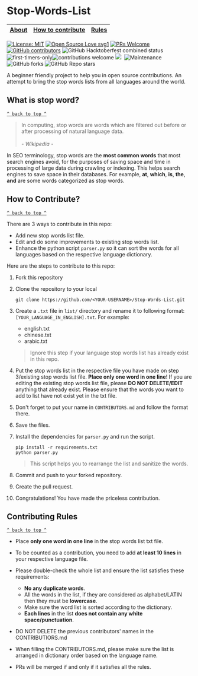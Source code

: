 # Stop-Words-List

[About](#stop-words-list) | [How to contribute](#how-to-contribute?) | [Rules](#contributing-rules) 
:---:|:---:|:---:

[![License: MIT](https://img.shields.io/badge/License-MIT-yellow.svg)](https://opensource.org/licenses/MIT) [![Open Source Love svg1](https://badges.frapsoft.com/os/v1/open-source.svg?v=103)](https://github.com/ellerbrock/open-source-badges/) [![PRs Welcome](https://img.shields.io/badge/PRs-welcome-brightgreen.svg?style=flat-square)](http://makeapullrequest.com) [![GitHub contributors](https://img.shields.io/github/contributors/ddhira123/Stop-Words-List.svg)](https://GitHub.com/ddhira123/Stop-Words-List/graphs/contributors/) ![GitHub Hacktoberfest combined status](https://img.shields.io/github/hacktoberfest/2020/ddhira123/Stop-Words-List) ![first-timers-only](https://img.shields.io/badge/first--timers--only-friendly-yellow.svg?style=flat)![contributions welcome](https://img.shields.io/static/v1.svg?label=Contributions&message=Welcome&color=0059b3&style=flat-square) ![](https://img.shields.io/github/repo-size/ddhira123/Stop-Words-List.svg?label=Repo%20size&style=flat-square)&nbsp; ![Maintenance](https://img.shields.io/maintenance/yes/2020)![GitHub forks](https://img.shields.io/github/forks/ddhira123/Stop-Words-List?style=social) ![GitHub Repo stars](https://img.shields.io/github/stars/ddhira123/Stop-Words-List?style=social) 
</p>
A beginner friendly project to help you in open source contributions. An attempt to bring the stop words lists from all languages around the world.

## What is stop word?
[`^ back to top ^`](#)

> In computing, stop words are words which are filtered out before or after processing of natural language data. <br><br>
> \- *Wikipedia* -

In SEO terminology, stop words are the **most common words** that most search engines avoid, for the purposes of saving space and time in processing of large data during crawling or indexing. This helps search engines to save space in their databases. For example, **at**, **which**, **is**, **the**, **and** are some words categorized as stop words.

## How to Contribute?
[`^ back to top ^`](#)

There are 3 ways to contribute in this repo:

- Add new stop words list file. 
- Edit and do some improvements to existing stop words list.
- Enhance the python script `parser.py` so it can sort the words for all languages based on the respective language dictionary.

Here are the steps to contribute to this repo:

1. Fork this repository
2. Clone the repository to your local

    `git clone https://github.com/<YOUR-USERNAME>/Stop-Words-List.git`
    
3. Create a `.txt` file in `list/` directory and rename it to following format: `[YOUR_LANGUAGE_IN_ENGLISH].txt`. For example:
    - english.txt
    - chinese.txt
    - arabic.txt
  
    > Ignore this step if your language stop words list has already exist in this repo.

4. Put the stop words list in the respective file you have made on step 3/existing stop words list file. **Place only one word in one line**! If you are editing the existing stop words list file, please **DO NOT DELETE/EDIT** anything that already exist. Please ensure that the words you want to add to list have not exist yet in the txt file.
5. Don't forget to put your name in `CONTRIBUTORS.md` and follow the format there.
6. Save the files.
7. Install the dependencies for `parser.py` and run the script. 

    ```
    pip install -r requirements.txt
    python parser.py
    ```
    
    > This script helps you to rearrange the list and sanitize the words.

8. Commit and push to your forked repository.
9. Create the pull request.
10. Congratulations! You have made the priceless contribution.

## Contributing Rules
[`^ back to top ^`](#)

- Place **only one word in one line** in the stop words list txt file.
- To be counted as a contribution, you need to add **at least 10 lines** in your respective language file.
- Please double-check the whole list and ensure the list satisfies these requirements:

    - **No any duplicate words**.
    - All the words in the list, if they are considered as alphabet/LATIN then they must be **lowercase**.
    - Make sure the word list is sorted according to the dictionary.
    - **Each lines** in the list **does not contain any white space/punctuation**.
    
- DO NOT DELETE the previous contributors' names in the CONTRIBUTIORS.md
- When filling the CONTRIBUTORS.md, please make sure the list is arranged in dictionary order based on the language name.
- PRs will be merged if and only if it satisfies all the rules. 


